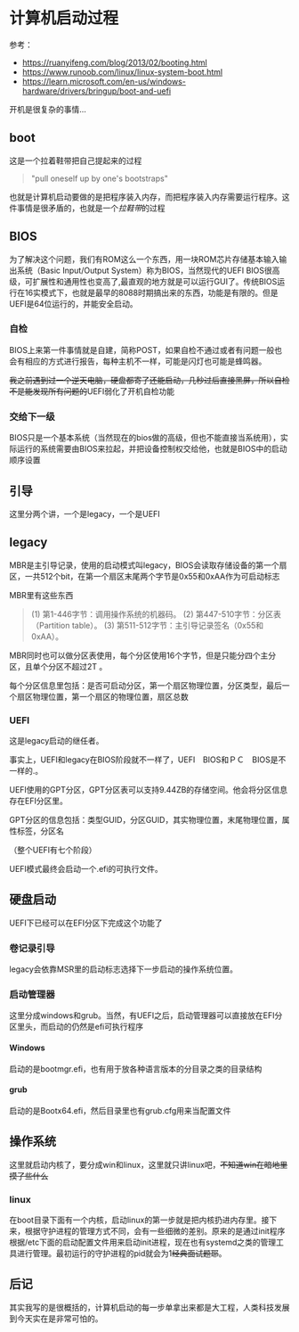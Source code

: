 # 计算机启动过程

参考：

- <https://ruanyifeng.com/blog/2013/02/booting.html>
- <https://www.runoob.com/linux/linux-system-boot.html>
- <https://learn.microsoft.com/en-us/windows-hardware/drivers/bringup/boot-and-uefi>

<!-- more -->

开机是很复杂的事情...

## boot

这是一个拉着鞋带把自己提起来的过程

> "pull oneself up by one's bootstraps"

也就是计算机启动要做的是把程序装入内存，而把程序装入内存需要运行程序。这件事情是很矛盾的，也就是一个*拉鞋带*的过程

## BIOS

为了解决这个问题，我们有ROM这么一个东西，用一块ROM芯片存储基本输入输出系统（Basic Input/Output System）称为BIOS，当然现代的UEFI BIOS很高级，可扩展性和通用性也变高了,最直观的地方就是可以运行GUI了。传统BIOS运行在16实模式下，也就是最早的8088时期搞出来的东西，功能是有限的。但是UEFI是64位运行的，并能安全启动。

### 自检

BIOS上来第一件事情就是自建，简称POST，如果自检不通过或者有问题一般也会有相应的方式进行报告，每种主机不一样，可能是闪灯也可能是蜂鸣器。

~~我之前遇到过一个逆天电脑，硬盘都寄了还能启动，几秒过后直接黑屏，所以自检不是能发现所有问题的~~UEFI弱化了开机自检功能

### 交给下一级

BIOS只是一个基本系统（当然现在的bios做的高级，但也不能直接当系统用），实际运行的系统需要由BIOS来拉起，并把设备控制权交给他，也就是BIOS中的启动顺序设置

## 引导

这里分两个讲，一个是legacy，一个是UEFI

## legacy

MBR是主引导记录，使用的启动模式叫legacy，BIOS会读取存储设备的第一个扇区，一共512个bit，在第一个扇区末尾两个字节是0x55和0xAA作为可启动标志

MBR里有这些东西

> (1) 第1-446字节：调用操作系统的机器码。
> (2) 第447-510字节：分区表（Partition table）。
> (3) 第511-512字节：主引导记录签名（0x55和0xAA）。

MBR同时也可以做分区表使用，每个分区使用16个字节，但是只能分四个主分区，且单个分区不超过2T 。

每个分区信息里包括：是否可启动分区，第一个扇区物理位置，分区类型，最后一个扇区物理位置，第一个扇区的物理位置，扇区总数

### UEFI

这是legacy启动的继任者。

事实上，UEFI和legacy在BIOS阶段就不一样了，UEFI　BIOS和ＰＣ　BIOS是不一样的.。

UEFI使用的GPT分区，GPT分区表可以支持9.44ZB的存储空间。他会将分区信息存在EFI分区里。

GPT分区的信息包括：类型GUID，分区GUID，其实物理位置，末尾物理位置，属性标签，分区名

（整个UEFI有七个阶段）

UEFI模式最终会启动一个.efi的可执行文件。

## 硬盘启动

UEFI下已经可以在EFI分区下完成这个功能了

### 卷记录引导

legacy会依靠MSR里的启动标志选择下一步启动的操作系统位置。

### 启动管理器

这里分成windows和grub。当然，有UEFI之后，启动管理器可以直接放在EFI分区里头，而启动的仍然是efi可执行程序

#### Windows

启动的是bootmgr.efi，也有用于放各种语言版本的分目录之类的目录结构

#### grub

启动的是Bootx64.efi，然后目录里也有grub.cfg用来当配置文件

## 操作系统

这里就启动内核了，要分成win和linux，这里就只讲linux吧，~~不知道win在暗地里摸了些什么~~

### linux

在boot目录下面有一个内核，启动linux的第一步就是把内核扔进内存里。接下来，根据守护进程的管理方式不同，会有一些细微的差别。原来的是通过init程序根据/etc下面的启动配置文件用来启动init进程，现在也有systemd之类的管理工具进行管理。最初运行的守护进程的pid就会为1~~经典面试题耶~~。

## 后记

其实我写的是很概括的，计算机启动的每一步单拿出来都是大工程，人类科技发展到今天实在是非常可怕的。

